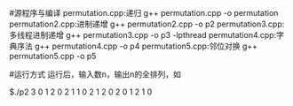 #源程序与编译
permutation.cpp:递归
g++ permutation.cpp -o permutation
permutation2.cpp:进制递增
g++ permutation2.cpp -o p2
permutation3.cpp:多线程进制递增
g++ permutation3.cpp -o p3 -lpthread
permutation4.cpp:字典序法
g++ permutation4.cpp -o p4
permutation5.cpp:邻位对换
g++ permutation5.cpp -o p5

#运行方式
运行后，输入数n，输出n的全排列，如

$./p2
3
0 1 2
0 2 1
1 0 2
1 2 0
2 0 1
2 1 0

